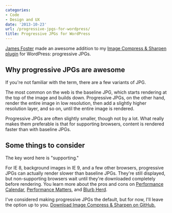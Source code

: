 ```yaml
---
categories:
- Code
- Design and UX
date: '2013-10-23'
url: /progressive-jpgs-for-wordpress/
title: Progressive JPGs for WordPress
---
```


<p><a href="http://exisweb.net/">James Foster</a> made an awesome addition to my <a href="http://cferdinandi.github.io/image-compress-and-sharpen/">Image Compress &amp; Sharpen plugin</a> for WordPress: progressive JPGs.
<!--more--></p>

<h2>Why progressive JPGs are awesome</h2>

If you're not familiar with the term, there are a few variants of JPG.

The most common on the web is the baseline JPG, which starts rendering at the top of the image and builds down. Progressive JPGs, on the other hand, render the entire image in low resolution, then add a slightly higher resolution layer, and so on, until the entire image is rendered.

Progressive JPGs are often slightly smaller, though not by a lot. What really makes them preferable is that for supporting browsers, content is rendered faster than with baseline JPGs.

<h2>Some things to consider</h2>

The key word here is "supporting."

For IE 8, background images in IE 9, and a few other browsers, progressive JPGs can actually render slower than baseline JPGs. They're still displayed, but non-supporting browsers wait until they're downloaded completely before rendering. You learn more about the pros and cons on <a href="http://calendar.perfplanet.com/2012/progressive-jpegs-a-new-best-practice/">Performance Calendar</a>, <a href="http://blog.patrickmeenan.com/2013/06/progressive-jpegs-ftw.html">Performance Matters</a>, and <a href="http://www.blurbherd.com/2013/01/02/the-not-so-new-best-practice-progressive-jpegs/">Blurb Herd</a>.

I've considered making progressive JPGs the default, but for now, I'll leave the option up to you. <a href="http://cferdinandi.github.io/image-compress-and-sharpen/">Download Image Compress &amp; Sharpen on GitHub.</a>